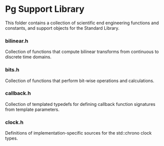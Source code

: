# Pg Support Library

This folder contains a collection of scientific end engineering functions and constants, and support objects for the Standard Library.

### bilinear.h 
Collection of functions that compute bilinear transforms from continuous to discrete time domains.

### bits.h 
Collection of functions that perform bit-wise operations and calculations.

### callback.h 
Collection of templated typedefs for defining callback function signatures from template parameters.

### clock.h 
Definitions of implementation-specific sources for the std::chrono clock types.


